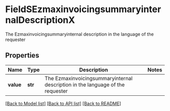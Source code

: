 # FieldSEzmaxinvoicingsummaryinternalDescriptionX

The Ezmaxinvoicingsummaryinternal description in the language of the requester

## Properties
Name | Type | Description | Notes
------------ | ------------- | ------------- | -------------
**value** | **str** | The Ezmaxinvoicingsummaryinternal description in the language of the requester | 

[[Back to Model list]](../README.md#documentation-for-models) [[Back to API list]](../README.md#documentation-for-api-endpoints) [[Back to README]](../README.md)


